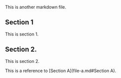 This is another markdown file.

## Section 1

This is section 1.

## Section 2.

This is section 2.

This is a reference to [Section A](file-a.md#Section A).
